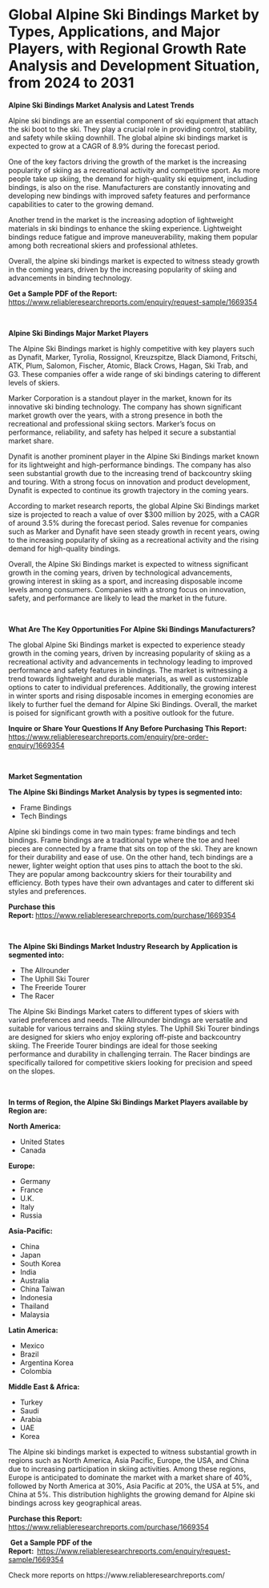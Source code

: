 <p><h1>Global Alpine Ski Bindings Market by Types, Applications, and Major Players, with Regional Growth Rate Analysis and Development Situation, from 2024 to 2031</h1></p><p><strong>Alpine Ski Bindings Market Analysis and Latest Trends</strong></p>
<p><p>Alpine ski bindings are an essential component of ski equipment that attach the ski boot to the ski. They play a crucial role in providing control, stability, and safety while skiing downhill. The global alpine ski bindings market is expected to grow at a CAGR of 8.9% during the forecast period.</p><p>One of the key factors driving the growth of the market is the increasing popularity of skiing as a recreational activity and competitive sport. As more people take up skiing, the demand for high-quality ski equipment, including bindings, is also on the rise. Manufacturers are constantly innovating and developing new bindings with improved safety features and performance capabilities to cater to the growing demand.</p><p>Another trend in the market is the increasing adoption of lightweight materials in ski bindings to enhance the skiing experience. Lightweight bindings reduce fatigue and improve maneuverability, making them popular among both recreational skiers and professional athletes.</p><p>Overall, the alpine ski bindings market is expected to witness steady growth in the coming years, driven by the increasing popularity of skiing and advancements in binding technology.</p></p>
<p><strong>Get a Sample PDF of the Report:&nbsp;</strong> <a href="https://www.reliableresearchreports.com/enquiry/request-sample/1669354">https://www.reliableresearchreports.com/enquiry/request-sample/1669354</a></p>
<p>&nbsp;</p>
<p><strong>Alpine Ski Bindings Major Market Players</strong></p>
<p><p>The Alpine Ski Bindings market is highly competitive with key players such as Dynafit, Marker, Tyrolia, Rossignol, Kreuzspitze, Black Diamond, Fritschi, ATK, Plum, Salomon, Fischer, Atomic, Black Crows, Hagan, Ski Trab, and G3. These companies offer a wide range of ski bindings catering to different levels of skiers.</p><p>Marker Corporation is a standout player in the market, known for its innovative ski binding technology. The company has shown significant market growth over the years, with a strong presence in both the recreational and professional skiing sectors. Marker’s focus on performance, reliability, and safety has helped it secure a substantial market share.</p><p>Dynafit is another prominent player in the Alpine Ski Bindings market known for its lightweight and high-performance bindings. The company has also seen substantial growth due to the increasing trend of backcountry skiing and touring. With a strong focus on innovation and product development, Dynafit is expected to continue its growth trajectory in the coming years.</p><p>According to market research reports, the global Alpine Ski Bindings market size is projected to reach a value of over $300 million by 2025, with a CAGR of around 3.5% during the forecast period. Sales revenue for companies such as Marker and Dynafit have seen steady growth in recent years, owing to the increasing popularity of skiing as a recreational activity and the rising demand for high-quality bindings.</p><p>Overall, the Alpine Ski Bindings market is expected to witness significant growth in the coming years, driven by technological advancements, growing interest in skiing as a sport, and increasing disposable income levels among consumers. Companies with a strong focus on innovation, safety, and performance are likely to lead the market in the future.</p></p>
<p>&nbsp;</p>
<p><strong>What Are The Key Opportunities For Alpine Ski Bindings Manufacturers?</strong></p>
<p><p>The global Alpine Ski Bindings market is expected to experience steady growth in the coming years, driven by increasing popularity of skiing as a recreational activity and advancements in technology leading to improved performance and safety features in bindings. The market is witnessing a trend towards lightweight and durable materials, as well as customizable options to cater to individual preferences. Additionally, the growing interest in winter sports and rising disposable incomes in emerging economies are likely to further fuel the demand for Alpine Ski Bindings. Overall, the market is poised for significant growth with a positive outlook for the future.</p></p>
<p><strong>Inquire or Share Your Questions If Any Before Purchasing This Report:</strong> <a href="https://www.reliableresearchreports.com/enquiry/pre-order-enquiry/1669354">https://www.reliableresearchreports.com/enquiry/pre-order-enquiry/1669354</a></p>
<p>&nbsp;</p>
<p><strong>Market Segmentation</strong></p>
<p><strong>The Alpine Ski Bindings Market Analysis by types is segmented into:</strong></p>
<p><ul><li>Frame Bindings</li><li>Tech Bindings</li></ul></p>
<p><p>Alpine ski bindings come in two main types: frame bindings and tech bindings. Frame bindings are a traditional type where the toe and heel pieces are connected by a frame that sits on top of the ski. They are known for their durability and ease of use. On the other hand, tech bindings are a newer, lighter weight option that uses pins to attach the boot to the ski. They are popular among backcountry skiers for their tourability and efficiency. Both types have their own advantages and cater to different ski styles and preferences.</p></p>
<p><strong>Purchase this Report:&nbsp;</strong><a href="https://www.reliableresearchreports.com/purchase/1669354">https://www.reliableresearchreports.com/purchase/1669354</a></p>
<p>&nbsp;</p>
<p><strong>The Alpine Ski Bindings Market Industry Research by Application is segmented into:</strong></p>
<p><ul><li>The Allrounder</li><li>The Uphill Ski Tourer</li><li>The Freeride Tourer</li><li>The Racer</li></ul></p>
<p><p>The Alpine Ski Bindings Market caters to different types of skiers with varied preferences and needs. The Allrounder bindings are versatile and suitable for various terrains and skiing styles. The Uphill Ski Tourer bindings are designed for skiers who enjoy exploring off-piste and backcountry skiing. The Freeride Tourer bindings are ideal for those seeking performance and durability in challenging terrain. The Racer bindings are specifically tailored for competitive skiers looking for precision and speed on the slopes.</p></p>
<p>&nbsp;</p>
<p><strong>In terms of Region, the Alpine Ski Bindings Market Players available by Region are:</strong></p>
<p>
    <p> <strong> North America: </strong>
        <ul>
            <li>United States</li>
            <li>Canada</li>
        </ul>
        </p> 
    <p> <strong> Europe: </strong>
        <ul>
            <li>Germany</li>
            <li>France</li>
            <li>U.K.</li>
            <li>Italy</li>
            <li>Russia</li>
        </ul>
        </p> 
    <p> <strong> Asia-Pacific: </strong>
        <ul>
            <li>China</li>
            <li>Japan</li>
            <li>South Korea</li>
            <li>India</li>
            <li>Australia</li>
            <li>China Taiwan</li>
            <li>Indonesia</li>
            <li>Thailand</li>
            <li>Malaysia</li>
        </ul>
        </p> 
    <p> <strong> Latin America: </strong>
        <ul>
            <li>Mexico</li>
            <li>Brazil</li>
            <li>Argentina Korea</li>
            <li>Colombia</li>
        </ul>
        </p> 
    <p> <strong> Middle East & Africa: </strong>
        <ul>
            <li>Turkey</li>
            <li>Saudi</li>
            <li>Arabia</li>
            <li>UAE</li>
            <li>Korea</li>
        </ul>
    </p>
    </p>
<p><p>The Alpine ski bindings market is expected to witness substantial growth in regions such as North America, Asia Pacific, Europe, the USA, and China due to increasing participation in skiing activities. Among these regions, Europe is anticipated to dominate the market with a market share of 40%, followed by North America at 30%, Asia Pacific at 20%, the USA at 5%, and China at 5%. This distribution highlights the growing demand for Alpine ski bindings across key geographical areas.</p></p>
<p><strong>Purchase this Report: </strong><a href="https://www.reliableresearchreports.com/purchase/1669354">https://www.reliableresearchreports.com/purchase/1669354</a></p>
<p>&nbsp;<strong>Get a Sample PDF of the Report:&nbsp;&nbsp;</strong><a href="https://www.reliableresearchreports.com/enquiry/request-sample/1669354">https://www.reliableresearchreports.com/enquiry/request-sample/1669354</a></p>
<p><strong></strong></p>
<p>Check more reports on https://www.reliableresearchreports.com/</p>
